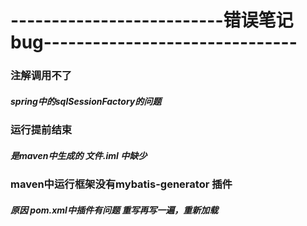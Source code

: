 #  --------------------------错误笔记 bug-------------------------------
### 注解调用不了
  #####  spring中的sqlSessionFactory的问题
### 运行提前结束
  ##### 是maven中生成的  文件.iml 中缺少 
  ##### <?xml version="1.0" encoding="UTF-8"?>
  ##### <module type="JAVA_MODULE" version="4" />
   ### maven中运行框架没有mybatis-generator 插件
   ##### 原因 pom.xml中插件有问题 重写再写一遍，重新加载

